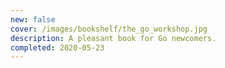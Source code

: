 ```yaml
---
new: false
cover: /images/bookshelf/the_go_workshop.jpg
description: A pleasant book for Go newcomers.
completed: 2020-05-23
---
```

